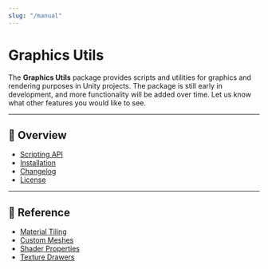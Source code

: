 ```yaml
---
slug: "/manual"
---
```


# Graphics Utils

The **Graphics Utils** package provides scripts and utilities for graphics and rendering purposes in Unity projects. The package is still early in development, and more functionality will be added over time. Let us know what other features you would like to see.

<hr/>

## 📌 Overview

- [Scripting API](/api/Zigurous.Graphics)
- [Installation](/manual/installation)
- [Changelog](/changelog)
- [License](/license)

<hr/>

## 📖 Reference

- [Material Tiling](/manual/material-tiling)
- [Custom Meshes](/manual/custom-meshes)
- [Shader Properties](/manual/shader-properties)
- [Texture Drawers](/manual/texture-drawers)
